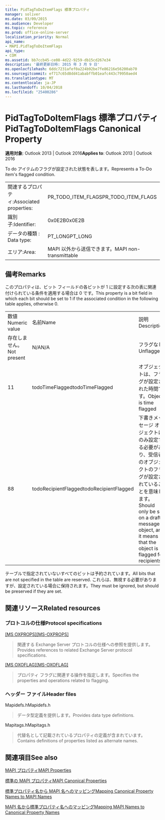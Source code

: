 ```yaml
---
title: PidTagToDoItemFlags 標準プロパティ
manager: soliver
ms.date: 03/09/2015
ms.audience: Developer
ms.topic: reference
ms.prod: office-online-server
localization_priority: Normal
api_name:
- MAPI.PidTagToDoItemFlags
api_type:
- COM
ms.assetid: bb7ccb45-ce08-4d22-9259-db15cd267e34
description: '最終更新日時: 2015 年 3 月 9 日'
ms.openlocfilehash: 6ddc7231afef0a224b92be7fe86216e56200ab70
ms.sourcegitcommit: ef717c65d8dd41ababffb01eafc443c79950aed4
ms.translationtype: MT
ms.contentlocale: ja-JP
ms.lasthandoff: 10/04/2018
ms.locfileid: "25400286"
---
```

# <a name="pidtagtodoitemflags-canonical-property"></a><span data-ttu-id="2654e-103">PidTagToDoItemFlags 標準プロパティ</span><span class="sxs-lookup"><span data-stu-id="2654e-103">PidTagToDoItemFlags Canonical Property</span></span>

  
  
<span data-ttu-id="2654e-104">**適用対象**: Outlook 2013 | Outlook 2016</span><span class="sxs-lookup"><span data-stu-id="2654e-104">**Applies to**: Outlook 2013 | Outlook 2016</span></span> 
  
<span data-ttu-id="2654e-105">To do アイテムのフラグが設定された状態を表します。</span><span class="sxs-lookup"><span data-stu-id="2654e-105">Represents a To-Do item's flagged condition.</span></span>
  
|||
|:-----|:-----|
|<span data-ttu-id="2654e-106">関連するプロパティ:</span><span class="sxs-lookup"><span data-stu-id="2654e-106">Associated properties:</span></span>  <br/> |<span data-ttu-id="2654e-107">PR_TODO_ITEM_FLAGS</span><span class="sxs-lookup"><span data-stu-id="2654e-107">PR_TODO_ITEM_FLAGS</span></span>  <br/> |
|<span data-ttu-id="2654e-108">識別子:</span><span class="sxs-lookup"><span data-stu-id="2654e-108">Identifier:</span></span>  <br/> |<span data-ttu-id="2654e-109">0x0E2B</span><span class="sxs-lookup"><span data-stu-id="2654e-109">0x0E2B</span></span>  <br/> |
|<span data-ttu-id="2654e-110">データの種類 : </span><span class="sxs-lookup"><span data-stu-id="2654e-110">Data type:</span></span>  <br/> |<span data-ttu-id="2654e-111">PT_LONG</span><span class="sxs-lookup"><span data-stu-id="2654e-111">PT_LONG</span></span>  <br/> |
|<span data-ttu-id="2654e-112">エリア:</span><span class="sxs-lookup"><span data-stu-id="2654e-112">Area:</span></span>  <br/> |<span data-ttu-id="2654e-113">MAPI 以外から送信できます。</span><span class="sxs-lookup"><span data-stu-id="2654e-113">MAPI non-transmittable</span></span>  <br/> |
   
## <a name="remarks"></a><span data-ttu-id="2654e-114">備考</span><span class="sxs-lookup"><span data-stu-id="2654e-114">Remarks</span></span>

<span data-ttu-id="2654e-115">このプロパティは、ビット フィールドの各ビットが 1 に設定する次の表に関連付けられている条件を適用する場合は 0 です。</span><span class="sxs-lookup"><span data-stu-id="2654e-115">This property is a bit field in which each bit should be set to 1 if the associated condition in the following table applies, otherwise 0.</span></span>
  
||||
|:-----|:-----|:-----|
|<span data-ttu-id="2654e-116">数値</span><span class="sxs-lookup"><span data-stu-id="2654e-116">Numeric value</span></span>  <br/> |<span data-ttu-id="2654e-117">名前</span><span class="sxs-lookup"><span data-stu-id="2654e-117">Name</span></span>  <br/> |<span data-ttu-id="2654e-118">説明</span><span class="sxs-lookup"><span data-stu-id="2654e-118">Description</span></span>  <br/> |
|<span data-ttu-id="2654e-119">存在しません。</span><span class="sxs-lookup"><span data-stu-id="2654e-119">Not present</span></span>  <br/> |<span data-ttu-id="2654e-120">N/A</span><span class="sxs-lookup"><span data-stu-id="2654e-120">N/A</span></span>  <br/> |<span data-ttu-id="2654e-121">フラグなし</span><span class="sxs-lookup"><span data-stu-id="2654e-121">Unflagged</span></span>  <br/> |
|<span data-ttu-id="2654e-122">1</span><span class="sxs-lookup"><span data-stu-id="2654e-122">1</span></span>  <br/> |<span data-ttu-id="2654e-123">todoTimeFlagged</span><span class="sxs-lookup"><span data-stu-id="2654e-123">todoTimeFlagged</span></span>  <br/> |<span data-ttu-id="2654e-124">オブジェクトは、フラグが設定された時間です。</span><span class="sxs-lookup"><span data-stu-id="2654e-124">Object is time flagged</span></span>  <br/> |
|<span data-ttu-id="2654e-125">8</span><span class="sxs-lookup"><span data-stu-id="2654e-125">8</span></span>  <br/> |<span data-ttu-id="2654e-126">todoRecipientFlagged</span><span class="sxs-lookup"><span data-stu-id="2654e-126">todoRecipientFlagged</span></span>  <br/> |<span data-ttu-id="2654e-127">下書きメッセージ オブジェクトにのみ設定する必要があり、受信者のオブジェクトのフラグが設定されていることを意味します。</span><span class="sxs-lookup"><span data-stu-id="2654e-127">Should only be set on a draft message object, and it means that the object is flagged for recipients.</span></span>  <br/> |
   
<span data-ttu-id="2654e-128">テーブルで指定されていないすべてのビットは予約されています。</span><span class="sxs-lookup"><span data-stu-id="2654e-128">All bits that are not specified in the table are reserved.</span></span> <span data-ttu-id="2654e-129">これらは、無視する必要がありますが、設定されている場合に保持されます。</span><span class="sxs-lookup"><span data-stu-id="2654e-129">They must be ignored, but should be preserved if they are set.</span></span>
  
## <a name="related-resources"></a><span data-ttu-id="2654e-130">関連リソース</span><span class="sxs-lookup"><span data-stu-id="2654e-130">Related resources</span></span>

### <a name="protocol-specifications"></a><span data-ttu-id="2654e-131">プロトコルの仕様</span><span class="sxs-lookup"><span data-stu-id="2654e-131">Protocol specifications</span></span>

<span data-ttu-id="2654e-132">[[MS OXPROPS]](https://msdn.microsoft.com/library/f6ab1613-aefe-447d-a49c-18217230b148%28Office.15%29.aspx)</span><span class="sxs-lookup"><span data-stu-id="2654e-132">[[MS-OXPROPS]](https://msdn.microsoft.com/library/f6ab1613-aefe-447d-a49c-18217230b148%28Office.15%29.aspx)</span></span>
  
> <span data-ttu-id="2654e-133">関連する Exchange Server プロトコルの仕様への参照を提供します。</span><span class="sxs-lookup"><span data-stu-id="2654e-133">Provides references to related Exchange Server protocol specifications.</span></span>
    
<span data-ttu-id="2654e-134">[[MS OXOFLAG]](https://msdn.microsoft.com/library/f1e50be4-ed30-4c2a-b5cb-8ff3aaaf9b91%28Office.15%29.aspx)</span><span class="sxs-lookup"><span data-stu-id="2654e-134">[[MS-OXOFLAG]](https://msdn.microsoft.com/library/f1e50be4-ed30-4c2a-b5cb-8ff3aaaf9b91%28Office.15%29.aspx)</span></span>
  
> <span data-ttu-id="2654e-135">プロパティ フラグに関連する操作を指定します。</span><span class="sxs-lookup"><span data-stu-id="2654e-135">Specifies the properties and operations related to flagging.</span></span>
    
### <a name="header-files"></a><span data-ttu-id="2654e-136">ヘッダー ファイル</span><span class="sxs-lookup"><span data-stu-id="2654e-136">Header files</span></span>

<span data-ttu-id="2654e-137">Mapidefs.h</span><span class="sxs-lookup"><span data-stu-id="2654e-137">Mapidefs.h</span></span>
  
> <span data-ttu-id="2654e-138">データ型定義を提供します。</span><span class="sxs-lookup"><span data-stu-id="2654e-138">Provides data type definitions.</span></span>
    
<span data-ttu-id="2654e-139">Mapitags.h</span><span class="sxs-lookup"><span data-stu-id="2654e-139">Mapitags.h</span></span>
  
> <span data-ttu-id="2654e-140">代替名として記載されているプロパティの定義が含まれています。</span><span class="sxs-lookup"><span data-stu-id="2654e-140">Contains definitions of properties listed as alternate names.</span></span>
    
## <a name="see-also"></a><span data-ttu-id="2654e-141">関連項目</span><span class="sxs-lookup"><span data-stu-id="2654e-141">See also</span></span>



[<span data-ttu-id="2654e-142">MAPI プロパティ</span><span class="sxs-lookup"><span data-stu-id="2654e-142">MAPI Properties</span></span>](mapi-properties.md)
  
[<span data-ttu-id="2654e-143">標準の MAPI プロパティ</span><span class="sxs-lookup"><span data-stu-id="2654e-143">MAPI Canonical Properties</span></span>](mapi-canonical-properties.md)
  
[<span data-ttu-id="2654e-144">標準プロパティ名から MAPI 名へのマッピング</span><span class="sxs-lookup"><span data-stu-id="2654e-144">Mapping Canonical Property Names to MAPI Names</span></span>](mapping-canonical-property-names-to-mapi-names.md)
  
[<span data-ttu-id="2654e-145">MAPI 名から標準プロパティ名へのマッピング</span><span class="sxs-lookup"><span data-stu-id="2654e-145">Mapping MAPI Names to Canonical Property Names</span></span>](mapping-mapi-names-to-canonical-property-names.md)


